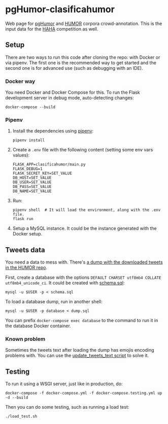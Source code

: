 # pgHumor-clasificahumor

Web page for [pgHumor](https://github.com/pln-fing-udelar/pghumor) and
[HUMOR](https://github.com/pln-fing-udelar/humor) corpora
crowd-annotation. This is the input data for the
[HAHA](http://www.fing.edu.uy/inco/grupos/pln/haha) competition as well.

## Setup

There are two ways to run this code after cloning the repo: with Docker
or via pipenv. The first one is the recommended way to get started and
the second one is for advanced use (such as debugging with an IDE).

### Docker way

You need Docker and Docker Compose for this. To run the Flask
development server in debug mode, auto-detecting changes:

```shell
docker-compose --build
```

### Pipenv

1. Install the dependencies using [pipenv](https://docs.pipenv.org/):

    ```shell
    pipenv install
    ```

2. Create a `.env` file with the following content (setting some env
vars values):

    ```
    FLASK_APP=clasificahumor/main.py
    FLASK_DEBUG=1
    FLASK_SECRET_KEY=SET_VALUE
    DB_HOST=SET_VALUE
    DB_USER=SET_VALUE
    DB_PASS=SET_VALUE
    DB_NAME=SET_VALUE
    ```

3. Run:

    ```shell
    pipenv shell  # It will load the environment, along with the .env file.
    flask run
    ```

4. Setup a MySQL instance. It could be the
instance generated with the Docker setup.


## Tweets data

You need a data to mess with.
There's [a dump with the downloaded tweets in the HUMOR
repo](https://github.com/pln-fing-udelar/humor/blob/master/extraction/dump-tweets-without-votes.sql).

First, create a database with the options
`DEFAULT CHARSET utf8mb4 COLLATE utf8mb4_unicode_ci`. It could be
created with [schema.sql](schema.sql):

```shell
mysql -u $USER -p < schema.sql
```

To load a database dump, run in another shell:

```shell
mysql -u $USER -p database < dump.sql
```

You can prefix `docker-compose exec database` to the command to run it
in the database Docker container.

### Known problem

Sometimes the tweets text after loading the dump has emojis encoding
problems with. You can use the [update_tweets_text script](https://github.com/pln-fing-udelar/humor/blob/master/extraction/update_tweets_text.py)
to solve it.

## Testing

To run it using a WSGI server, just like in production, do:

```shell
docker-compose -f docker-compose.yml -f docker-compose.testing.yml up -d --build
```

Then you can do some testing, such as running a load test:

```shell
./load_test.sh
```
